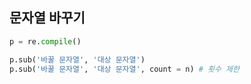 ## 문자열 바꾸기

```python
p = re.compile()

p.sub('바꿀 문자열', '대상 문자열')
p.sub('바꿀 문자열', '대상 문자열', count = n) # 횟수 제한
```